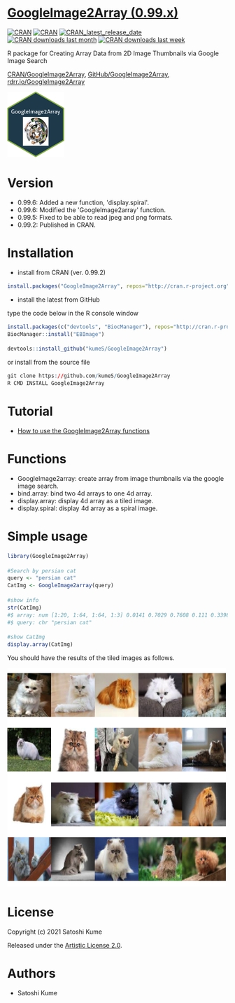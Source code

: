 # [GoogleImage2Array (0.99.x)](https://kumes.github.io/GoogleImage2Array/)

[![CRAN](https://www.r-pkg.org/badges/version/GoogleImage2Array)](https://cran.r-project.org/web/packages/GoogleImage2Array/index.html)
[![CRAN](https://cranlogs.r-pkg.org/badges/grand-total/GoogleImage2Array)](http://www.datasciencemeta.com/rpackages)
[![CRAN_latest_release_date](https://www.r-pkg.org/badges/last-release/GoogleImage2Array)](https://cran.r-project.org/package=GoogleImage2Array)
[![CRAN downloads last month](http://cranlogs.r-pkg.org/badges/GoogleImage2Array)](https://cran.r-project.org/package=GoogleImage2Array)
[![CRAN downloads last week](http://cranlogs.r-pkg.org/badges/last-week/GoogleImage2Array)](https://cran.r-project.org/package=GoogleImage2Array)



R package for Creating Array Data from 2D Image Thumbnails via Google Image Search

[CRAN/GoogleImage2Array](https://cran.curtin.edu.au/web/packages/GoogleImage2Array/index.html), [GitHub/GoogleImage2Array](https://github.com/kumeS/GoogleImage2Array), [rdrr.io/GoogleImage2Array](https://rdrr.io/cran/GoogleImage2Array/)

[<img src="inst/images/hexSticker_GoogleImage2Array.png" height="150"/>](https://github.com/kumeS/GoogleImage2Array/blob/main/inst/images/hexSticker_GoogleImage2Array.png)

# Version

- 0.99.6: Added a new function, 'display.spiral'.
- 0.99.6: Modified the 'GoogleImage2array' function.
- 0.99.5: Fixed to be able to read jpeg and png formats.
- 0.99.2: Published in CRAN.

# Installation

- install from CRAN (ver.	0.99.2)

```r
install.packages("GoogleImage2Array", repos="http://cran.r-project.org")
```

- install the latest from GitHub

type the code below in the R console window

```r
install.packages(c("devtools", "BiocManager"), repos="http://cran.r-project.org")
BiocManager::install("EBImage")

devtools::install_github("kumeS/GoogleImage2Array")
```

or install from the source file

```r
git clone https://github.com/kumeS/GoogleImage2Array
R CMD INSTALL GoogleImage2Array
```

# Tutorial

- [How to use the GoogleImage2Array functions](https://kumes.github.io/GoogleImage2Array/vignettes/HowToUse.html)

# Functions

- GoogleImage2array: create array from image thumbnails via the google image search.
- bind.array: bind two 4d arrays to one 4d array.
- display.array: display 4d array as a tiled image.
- display.spiral: display 4d array as a spiral image.


# Simple usage

```r
library(GoogleImage2Array)

#Search by persian cat
query <- "persian cat"
CatImg <- GoogleImage2array(query)

#show info
str(CatImg)
#$ array: num [1:20, 1:64, 1:64, 1:3] 0.0141 0.7029 0.7608 0.111 0.3398 ...
#$ query: chr "persian cat"

#show CatImg
display.array(CatImg)
```

You should have the results of the tiled images as follows.

![Image_persian_cat](inst/images/Image_persian_cat.png)

# License
Copyright (c) 2021 Satoshi Kume 

Released under the [Artistic License 2.0](http://www.perlfoundation.org/artistic_license_2_0).

# Authors
- Satoshi Kume
